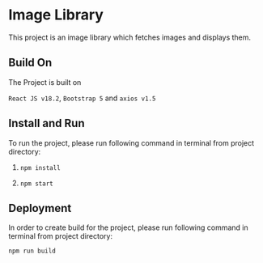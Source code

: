 # Image Library

This project is an image library which fetches images and displays them. 

## Build On

The Project is built on 

`React JS v18.2`, `Bootstrap 5` and `axios v1.5`

## Install and Run

To run the project, please run following command in terminal from project directory:

1. `npm install`

2. `npm start`

## Deployment

In order to create build for the project, please run following command in terminal from project directory:

 `npm run build` 

